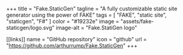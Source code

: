 +++
title = "Fake.StaticGen"
tagline = "A fully customizable static site generator using the power of FAKE"
tags = [ "FAKE", "static site", "staticgen", "F#" ]
color = "#19232e"
image = "assets/fake-staticgen/logo.svg"
image-alt = "Fake.StatiGen logo"

[[links]]
name = "GitHub repository"
icon = "github"
url = "https://github.com/arthurrump/Fake.StaticGen"
+++